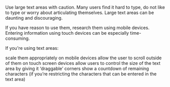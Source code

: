 Use large text areas with caution. Many users find it hard to type, do not like to type or worry about articulating themselves. Large text areas can be daunting and discouraging.

If you have reason to use them, research them using mobile devices. Entering information using touch devices can be especially time-consuming.

If you're using text areas:

scale them appropriately on mobile devices
allow the user to scroll outside of them on touch screen devices
allow users to control the size of the text area by giving it ‘draggable’ corners
show a countdown of remaining characters (if you’re restricting the characters that can be entered in the text area)
